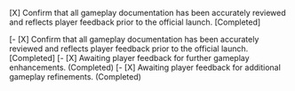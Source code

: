 [X] Confirm that all gameplay documentation has been accurately reviewed and reflects player feedback prior to the official launch. [Completed]

[- [X] Confirm that all gameplay documentation has been accurately reviewed and reflects player feedback prior to the official launch. [Completed]
[- [X] Awaiting player feedback for further gameplay enhancements. (Completed)
[- [X] Awaiting player feedback for additional gameplay refinements. (Completed)